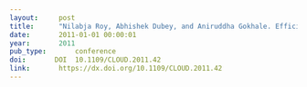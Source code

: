```yaml
---
layout:     post
title:      "Nilabja Roy, Abhishek Dubey, and Aniruddha Gokhale. Efficient autoscaling in the cloud using predictive models for workload forecasting. In Cloud Computing (CLOUD), 2011 IEEE International Conference on, 500–507. jul 2011."
date:       2011-01-01 00:00:01
year:       2011
pub_type:       conference
doi:       DOI  10.1109/CLOUD.2011.42
link:       https://dx.doi.org/10.1109/CLOUD.2011.42
---
```

